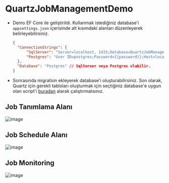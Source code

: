 # QuartzJobManagementDemo

- Demo EF Core ile geliştirildi. Kullanmak istediğiniz database'i `appsettings.json` içerisinde alt kısımdaki alanları düzenleyerek belirleyebilirsiniz.
  
  ```json
  {
    "ConnectionStrings": {
        "SqlServer": "Server=localhost, 1433;Database=QuartzJobManagement;User Id=sa;{{Password}}=password;TrustServerCertificate=True", // password düzeltilmeli.
        "Postgres": "User ID=postgres;Password={{password}};Host=localhost;Port=5432;Database=QuartzJobManagement;" // password düzeltilmeli.
    },
    "Database": "Postgres" // SqlServer veya Postgres olabilir.
  }
  ```

- Sonrasında migration ekleyerek database'i oluşturabilirsiniz. 
  Son olarak, Quartz için gerekli tabloları oluşturmak için seçtiğiniz database'e uygun olan script'i [buradan](https://github.com/quartznet/quartznet/tree/main/database/tables) alarak çalıştırmalısınız.

## Job Tanımlama Alanı

![image](https://github.com/user-attachments/assets/da8605ef-3e03-4207-93a4-f6a99b83e52f)

## Job Schedule Alanı

![image](https://github.com/user-attachments/assets/02070fb5-7fd4-48e6-af84-48ed9a5e2253)

## Job Monitoring

![image](https://github.com/user-attachments/assets/31492f76-17ab-4dce-939a-a48ea1e5030e)
